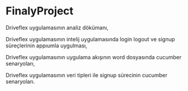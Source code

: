 # FinalyProject
Driveflex uygulamasının analiz dökümanı,


Driveflex uygulamasının intelij uygulamasında login logout ve signup süreçlerinin appıumla uygulması,      


Driveflex uygulamasının uygulama akışının word dosyasında cucumber senaryoları,


Driveflex uygulamasının veri tipleri ile signup sürecinin cucumber senaryoları.

